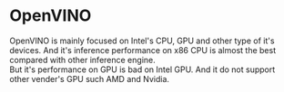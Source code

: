 # OpenVINO 
OpenVINO is mainly focused on Intel's CPU, GPU and other type of it's devices. And it's inference performance on x86 CPU is almost the best compared with other inference engine.  
But it's performance on GPU is bad on Intel GPU. And it do not support other vender's GPU such AMD and Nvidia.